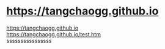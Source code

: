 # https://tangchaogg.github.io
https://tangchaogg.github.io<br>
https://tangchaogg.github.io/test.htm
<br>
ssssssssssssssss
